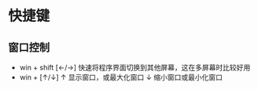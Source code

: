 # 快捷键
## 窗口控制
- win + shift [<-/->]
快速将程序界面切换到其他屏幕，这在多屏幕时比较好用
- win + [↑/↓]
↑ 显示窗口，或最大化窗口
↓ 缩小窗口或最小化窗口
